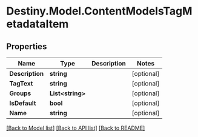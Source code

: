 # Destiny.Model.ContentModelsTagMetadataItem

## Properties

Name | Type | Description | Notes
------------ | ------------- | ------------- | -------------
**Description** | **string** |  | [optional] 
**TagText** | **string** |  | [optional] 
**Groups** | **List&lt;string&gt;** |  | [optional] 
**IsDefault** | **bool** |  | [optional] 
**Name** | **string** |  | [optional] 

[[Back to Model list]](../README.md#documentation-for-models) [[Back to API list]](../README.md#documentation-for-api-endpoints) [[Back to README]](../README.md)

